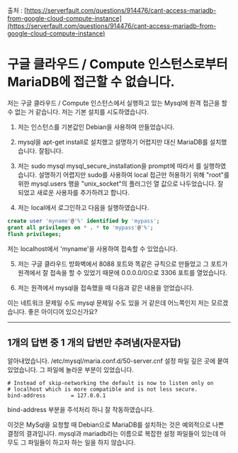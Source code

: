 출처 : [https://serverfault.com/questions/914476/cant-access-mariadb-from-google-cloud-compute-instance](https://serverfault.com/questions/914476/cant-access-mariadb-from-google-cloud-compute-instance)

# 구글 클라우드 / Compute 인스턴스로부터 MariaDB에 접근할 수 없습니다.

저는 구글 클라우드 / Compute 인스턴스에서 실행하고 있는 Mysql에 원격 접근을 할 수 없는 거 같습니다. 저는 기본 설치를 시도하였습니다.

1. 저는 인스턴스를 기본값인 Debian을 사용하여 만들었습니다.

2. mysql을 apt-get install로 설치했고 설명하기 어렵지만 대신 MariaDB를 설치했습니다. 잘됩니다.

3. 저는 sudo mysql mysql_secure_installation을 prompt에 따라서 를 실행하였습니다. 설명하기 어렵지만 sudo를 사용하여 local 접근만 허용하기 위해 "root"를 위한 mysql.users 행을 "unix_socket"의 플러그인 열 값으로 나두었습니다.  잘 되었고 새로운 사용자를 추가하려고 합니다.

4. 저는 local에서 로그인하고 다음을 실행하였습니다.

```SQL
create user 'myname'@'%' identified by 'mypass';
grant all privileges on * . * to 'mypass'@'%';
flush privileges;
```

저는 localhost에서 'myname'을 사용하여 접속할 수 있었습니다.

5. 저는 구글 클라우드 방화벽에서 8088 포트와 똑같은 규칙으로 만들었고 그 포트가 원격에서 잘 접속을 할 수 있었기 때문에 0.0.0.0/0으로 3306 포트를 열었습니다. 

6. 저는 원격에서 mysql을 접속했을 때 다음과 같은 내용을 얻었습니다.

이는 네트워크 문제일 수도 mysql 문제일 수도 있을 거 같은데 어느쪽인지 저는 모르겠습니다. 좋은 아이디어 있으신가요?

------

## 1개의 답변 중 1 개의 답변만 추려냄(자문자답)

알아내었습니다. /etc/mysql/maria.conf.d/50-server.cnf 설정 파일 깊은 곳에 뭍여 있었습니다. 그 파일에 놀라운 부분이 있었습니다.

```
# Instead of skip-networking the default is now to listen only on
# localhost which is more compatible and is not less secure.
bind-address        = 127.0.0.1
```

bind-address 부분을 주석처리 하니 잘 작동하였습니다.

이것은 MySql을 요청할 때 Debian으로 MariaDB를 설치하는 것은 예외적으로 나쁜 결정의 결과입니다. mysql과 mariadb라는 이름으로 복잡한 설정 파일들이 있는데 아무도 그 파일들이 하고자 하는 일을 하지 않습니다.
